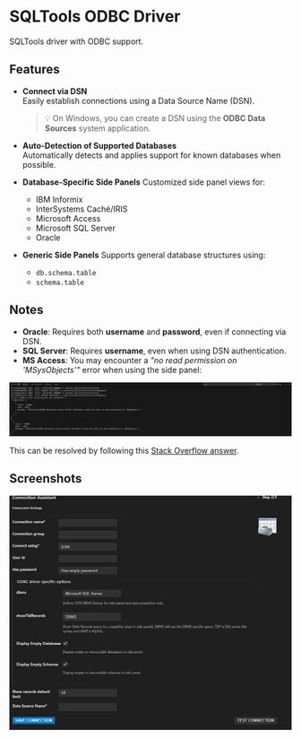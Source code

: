 # SQLTools ODBC Driver
SQLTools driver with ODBC support.
## Features

- **Connect via DSN**  
  Easily establish connections using a Data Source Name (DSN).  
  > 💡 On Windows, you can create a DSN using the **ODBC Data Sources** system application.

- **Auto-Detection of Supported Databases**  
  Automatically detects and applies support for known databases when possible.

- **Database-Specific Side Panels**
  Customized side panel views for:
    - IBM Informix
    - InterSystems Caché/IRIS
    - Microsoft Access
    - Microsoft SQL Server
    - Oracle
- **Generic Side Panels**
  Supports general database structures using:
  - `db.schema.table`
  - `schema.table`

## Notes

- **Oracle**: Requires both **username** and **password**, even if connecting via DSN.
- **SQL Server**: Requires **username**, even when using DSN authentication.
- **MS Access**:
You may encounter a _"no read permission on 'MSysObjects'"_ error when using the side panel:

<p align="center">
  <img src="https://raw.githubusercontent.com/fzhem/sqltools-odbc-driver/refs/heads/main/screenshots/msysobjects-error.jpg" />
</p>

This can be resolved by following this [Stack Overflow answer](https://stackoverflow.com/a/14669641).


## Screenshots
<p align="center">
  <img src="https://raw.githubusercontent.com/fzhem/sqltools-odbc-driver/refs/heads/main/screenshots/connection-assistant.jpg" />
</p>